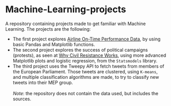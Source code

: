 # Machine-Learning-projects
A repository containing projects made to get familiar with Machine Learning. The projects are the following:
* The first project explores [Airline On-Time Performance Data](https://www.transtats.bts.gov/Tables.asp?DB_ID=120&DB_Name=Airline%20On-Time%20Performance%20Data&DB_Short_Name=On-Time#), by using basic Pandas and Matplotlib functions.
* The second project explores the success of political campaigns (protests), as seen at [Why Civil Resistance Works](https://www.ericachenoweth.com/research/wcrw), using more advanced Matplotlib plots and logistic regression, from the `Statsmodels` library.
* The third project uses the Tweepy API to fetch tweets from members of the European Parliament. Those tweets are clustered, using `K-means`, and multiple classification algorithms are made, to try to classify new tweets into their MEP group.<br><br>
*Note*: the repository does not contain the data used, but includes the sources.<br>
